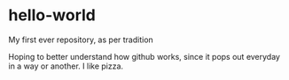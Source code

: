 # hello-world
My first ever repository, as per tradition

Hoping to better understand how github works, since it pops out everyday in a way or another.
I like pizza.

